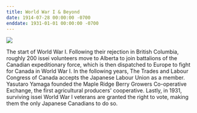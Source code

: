 ```yaml
---
title: World War I & Beyond
date: 1914-07-28 00:00:00 -0700
enddate: 1931-01-01 00:00:00 -0700
---
```


![](https://cdn.britannica.com/44/65944-050-F18FEEA4/soldier-British-trench-Western-Front-World-War.jpg)

The start of World War I. Following their rejection in British Columbia, roughly 200 issei volunteers move to Alberta to join battalions of the Canadian expeditionary force, which is then dispatched to Europe to fight for Canada in World War I. In the following years, The Trades and Labour Congress of Canada accepts the Japanese Labour Union as a member. Yasutaro Yamaga founded the Maple Ridge Berry Growers Co-operative Exchange, the first agricultural producers' cooperative. Lastly, in 1931, surviving issei World War I veterans are granted the right to vote, making them the only Japanese Canadians to do so.
